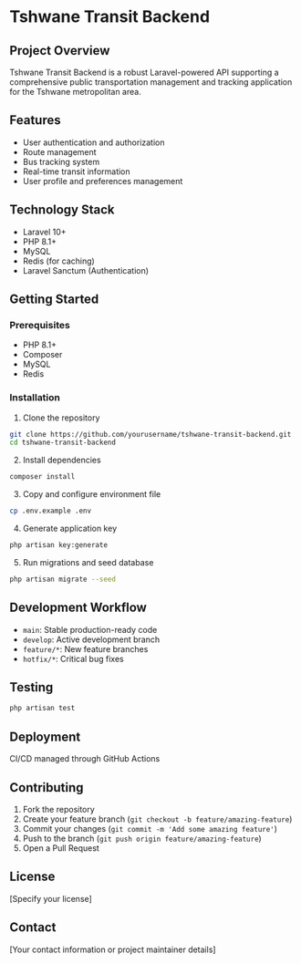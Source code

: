 # Tshwane Transit Backend

## Project Overview
Tshwane Transit Backend is a robust Laravel-powered API supporting a comprehensive public transportation management and tracking application for the Tshwane metropolitan area.

## Features
- User authentication and authorization
- Route management
- Bus tracking system
- Real-time transit information
- User profile and preferences management

## Technology Stack
- Laravel 10+
- PHP 8.1+
- MySQL
- Redis (for caching)
- Laravel Sanctum (Authentication)

## Getting Started

### Prerequisites
- PHP 8.1+
- Composer
- MySQL
- Redis

### Installation
1. Clone the repository
```bash
git clone https://github.com/yourusername/tshwane-transit-backend.git
cd tshwane-transit-backend
```

2. Install dependencies
```bash
composer install
```

3. Copy and configure environment file
```bash
cp .env.example .env
```

4. Generate application key
```bash
php artisan key:generate
```

5. Run migrations and seed database
```bash
php artisan migrate --seed
```

## Development Workflow
- `main`: Stable production-ready code
- `develop`: Active development branch
- `feature/*`: New feature branches
- `hotfix/*`: Critical bug fixes

## Testing
```bash
php artisan test
```

## Deployment
CI/CD managed through GitHub Actions

## Contributing
1. Fork the repository
2. Create your feature branch (`git checkout -b feature/amazing-feature`)
3. Commit your changes (`git commit -m 'Add some amazing feature'`)
4. Push to the branch (`git push origin feature/amazing-feature`)
5. Open a Pull Request

## License
[Specify your license]

## Contact
[Your contact information or project maintainer details]
